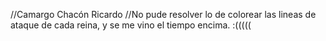 //Camargo Chacón Ricardo
//No pude resolver lo de colorear las lineas de ataque de cada reina, y se me vino el tiempo encima. :(((((
